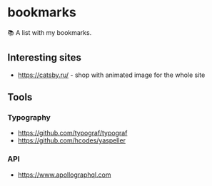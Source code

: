 # bookmarks
📚 A list with my bookmarks.

## Interesting sites

* https://catsby.ru/ - shop with animated image for the whole site

## Tools

### Typography

* https://github.com/typograf/typograf
* https://github.com/hcodes/yaspeller

### API

* https://www.apollographql.com
